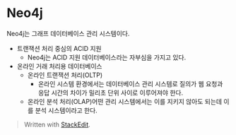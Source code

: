 # Neo4j

Neo4j는 그래프 데이터베이스 관리 시스템이다. 

* 트랜잭션 처리 중심의 ACID 지원
	* Neo4j는 ACID 지원 데이터베이스라는 자부심을 가지고 있다.
* 온라인 거래 처리용 데이터베이스
	* 온라인 트랜잭션 처리(OLTP) 
		* 온라인 시스템 환경에서는 데이터베이스 관리 시스템로 질의가 웹 요청과 응답 시간의 차이가 밀리초 단위 사이로 이루어져야 한다.
	* 온라인 분석 처리(OLAP)어떤 관리 시스템에서는 이를 지키지 않아도 되는데 이를 분석 시스템이라고 한다. 

> Written with [StackEdit](https://stackedit.io/).
<!--stackedit_data:
eyJoaXN0b3J5IjpbLTE2Mjc5MzI1NSwtNjEwODU3MDg0LC0xND
Y0MDY0ODcyXX0=
-->